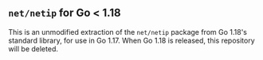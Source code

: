 ## `net/netip` for Go < 1.18

This is an unmodified extraction of the `net/netip` package from Go 1.18's
standard library, for use in Go 1.17. When Go 1.18 is released, this repository
will be deleted.
